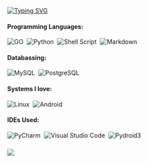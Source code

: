 
<a href="https://git.io/typing-svg"><img src="[https://readme-typing-svg.demolab.com?font=Fira+Code&pause=600&random=true&width=435&lines=-+Welcome+to+my+Profile.;%E2%80%A2](https://readme-typing-svg.demolab.com/?font=Fira+Code&pause=1000&color=0EF7BD&background=FFFFFF&width=435&lines=Hi%2C+Im+d9c+or+aymen;I+love+programming+and+football;Could+you+please+visit+%3A;https%3A%2F%2Fve8.vercel.app%2F); Visit https://ve8.vercel.app/;" alt="Typing SVG" /></a>


#### Programming Languages:

![GO](https://img.shields.io/badge/GOLANG-00FFFF?style=for-the-badge&logo=go&logoColor=black)&nbsp;
![Python](https://img.shields.io/badge/Python-3776AB?style=for-the-badge&logo=python&logoColor=white)&nbsp;
![Shell Script](https://img.shields.io/badge/Shell_Script-121011?style=for-the-badge&logo=gnu-bash&logoColor=white)&nbsp;
![Markdown](https://img.shields.io/badge/markdown-%23000000.svg?style=for-the-badge&logo=markdown&logoColor=white)

#### Databassing:

![MySQL](https://img.shields.io/badge/MySQL-00000F?style=for-the-badge&logo=mysql&logoColor=white)&nbsp;
![PostgreSQL](https://img.shields.io/badge/PostgreSQL-316192?style=for-the-badge&logo=postgresql&logoColor=white)&nbsp;

#### Systems I love:

![Linux](https://img.shields.io/badge/Linux-FCC624?style=for-the-badge&logo=linux&logoColor=black)&nbsp;
![Android](https://img.shields.io/badge/android-FF000?style=for-the-badge&logo=android&logoColor=white)&nbsp;
#### IDEs Used:
![PyCharm](https://img.shields.io/badge/pycharm-143?style=for-the-badge&logo=pycharm&logoColor=black&color=black&labelColor=green)&nbsp;
![Visual Studio Code](https://img.shields.io/badge/Visual%20Studio%20Code-0078d7.svg?style=for-the-badge&logo=visual-studio-code&logoColor=white)&nbsp;
![Pydroid3](https://img.shields.io/badge/Pydroid-316192?style=for-the-badge&logo=terminal&logoColor=white)&nbsp;
###  ###
[<img src="https://github-profile-trophy.vercel.app/?username=kkkik&row=2&column=3" />](https://github.com/ryo-ma/github-profile-trophy)



